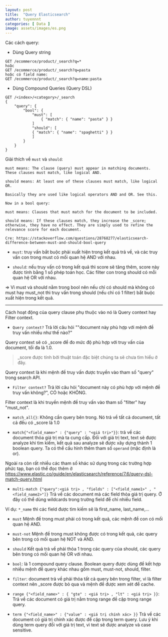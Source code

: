 ```yaml
---
layout: post
title:  "Query Elasticsearch"
author: tuyennnt
categories: [ Data ]
image: assets/images/es.png
---
```



Các cách query:

- Dùng Query string
```
GET /ecommerce/product/_search?q=*
hoặc 
GET /ecommerce/product/_search?q=pasta
hoặc có field name:
GET /ecommerce/product/_search?q=name:pasta
```

- Dùng Compound Queries (Query DSL)

```
GET /<index>/<category>/_search
{
	"query": {
		"bool": {
			"must": [
				{ "match": { "name": "pasta" } }
			]
			"should": [
			{ "match": { "name": "spaghetti" } }
			]
		}
	}
}
```

Giải thích về ``must`` và ``should``:
```
must means: The clause (query) must appear in matching documents. These clauses must match, like logical AND.

should means: At least one of these clauses must match, like logical OR.

Basically they are used like logical operators AND and OR. See this.

Now in a bool query:

must means: Clauses that must match for the document to be included.

should means: If these clauses match, they increase the _score; otherwise, they have no effect. They are simply used to refine the relevance score for each document.

Cre: https://stackoverflow.com/questions/28768277/elasticsearch-difference-between-must-and-should-bool-query
```

* ``must``: truy vấn bắt buộc phải xuất hiện trong kết quả trả về, và các truy vấn con trong must có mối quan hệ AND với nhau.

* ``should``: nếu truy vấn có trong kết quả thì score sẽ tăng thêm, score này được tính bằng 1 số phép toán học. Các filter con trong should có mỗi quan hệ OR với nhau.

=> Vì must và should nằm trong bool nên nếu chỉ có should mà không có must hay must_not thì truy vấn trong should (nếu chỉ có 1 filter) bắt buộc xuất hiện trong kết quả. 


-------------------------------
Cách hoạt động của query clause phụ thuộc vào nó là Query context hay Filter context.

* ``Query context?``
Trả lời câu hỏi ""document này phù hợp với mệnh đề truy vấn nhiều như thế nào?"

Query context sẽ có _score để đo mức độ phù hợp với truy vấn của document, tối đa là 1.0.
> _score được tính bởi thuật toán đặc biệt chúng ta sẽ chưa tìm hiểu ở đây. 

Query context là khi mệnh đề truy vấn được truyền vào tham số "query" trong search API.


* ``Filter context?``
Trả lời câu hỏi "document này có phù hợp với mệnh đề truy vấn không?", CÓ hoặc KHÔNG.

Filter context là khi truyền mệnh đề truy vấn vào tham số "filter" hay "must_not".

* ``match_all{}``:
Không cần query bên trong. Nó trả về tất cả document, tất cả đều có _score là 1.0 

* ``match{"<field_name>" : {"query" : "<giá trị>"}}``: trả về các document thỏa giá trị mà ta cung cấp.
Đối với giá trị text, text sẽ được analyze khi tìm kiếm, kết quả sau analyze sẽ được xây dựng thành 1 boolean query. Ta có thể cấu hình thêm tham số ``operand`` (mặc định là or).

Ngoài ra còn rất nhiều các tham số khác sử dụng trong các trường hợp phức tạp, bạn có thể đọc thêm ở https://www.elastic.co/guide/en/elasticsearch/reference/7.6/query-dsl-match-query.html

* ``multi-match {"query":<giá trị> , "fields" : ["<field_name1>" , "<field_name2>"]}``
Trả về các document mà các field thỏa giá trị query. Ở đây có thể dùng wildcards trong trường field để chỉ nhiều field. 

Ví dụ: ``*_name`` thì các field được tìm kiếm sẽ là first_name, last_name,...

* ``must``
Mệnh đề trong must phải có trong kết quả, các mệnh đề con có mối quan hệ AND.

* ``must-not``
Mệnh đề trong must không được có trong kết quả, các query bên trong có mối quan hệ NOT và AND.

* ``should``
Kết quả trả về phải thỏa 1 trong các query của should, các query bên trong có mối quan hệ OR với nhau.

* ``bool``: là 1 compound query clause.
Boolean query được dùng để kết hợp nhiều mệnh đề query khác nhau gồm must, must-not, should, filter.

* ``filter``: document trả về phải thỏa tất cả query bên trong filter, vì là filter context nên _score được bỏ qua và mệnh đề được xem xét để cache.

* ``range {"<field_name>" : { "gte" : <giá trị> , "lt" : <giá trị> }}``:
Trả về các document có giá trị nằm trong range đề cập trong range query.

* ``term {"<field_name>" : {"value" : <giá trị chính xác> }}``
Trả về các document có giá trị chính xác được đề cập trong term query.
Lưu ý khi dùng term query đối với giá trị text, vì text sẽ được analyze và case sensitive. 
